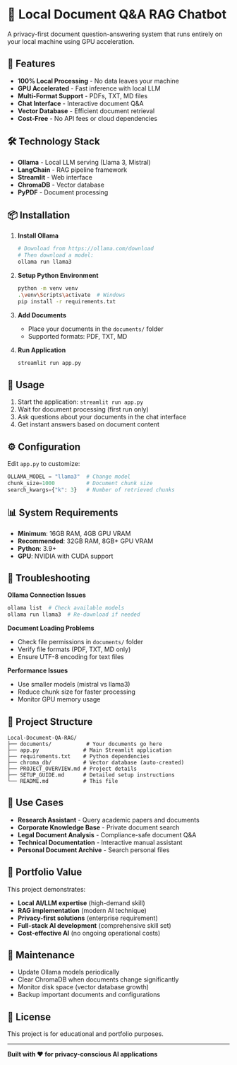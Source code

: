 # 📄 Local Document Q&A RAG Chatbot

A privacy-first document question-answering system that runs entirely on your local machine using GPU acceleration.

## 🚀 Features

- **100% Local Processing** - No data leaves your machine
- **GPU Accelerated** - Fast inference with local LLM
- **Multi-Format Support** - PDFs, TXT, MD files
- **Chat Interface** - Interactive document Q&A
- **Vector Database** - Efficient document retrieval
- **Cost-Free** - No API fees or cloud dependencies

## 🛠️ Technology Stack

- **Ollama** - Local LLM serving (Llama 3, Mistral)
- **LangChain** - RAG pipeline framework
- **Streamlit** - Web interface
- **ChromaDB** - Vector database
- **PyPDF** - Document processing

## 📦 Installation

1. **Install Ollama**
   ```bash
   # Download from https://ollama.com/download
   # Then download a model:
   ollama run llama3
   ```

2. **Setup Python Environment**
   ```bash
   python -m venv venv
   .\venv\Scripts\activate  # Windows
   pip install -r requirements.txt
   ```

3. **Add Documents**
   - Place your documents in the `documents/` folder
   - Supported formats: PDF, TXT, MD

4. **Run Application**
   ```bash
   streamlit run app.py
   ```

## 🎯 Usage

1. Start the application: `streamlit run app.py`
2. Wait for document processing (first run only)
3. Ask questions about your documents in the chat interface
4. Get instant answers based on document content

## ⚙️ Configuration

Edit `app.py` to customize:

```python
OLLAMA_MODEL = "llama3"  # Change model
chunk_size=1000          # Document chunk size
search_kwargs={"k": 3}   # Number of retrieved chunks
```

## 📊 System Requirements

- **Minimum**: 16GB RAM, 4GB GPU VRAM
- **Recommended**: 32GB RAM, 8GB+ GPU VRAM
- **Python**: 3.9+
- **GPU**: NVIDIA with CUDA support

## 🔧 Troubleshooting

**Ollama Connection Issues**
```bash
ollama list  # Check available models
ollama run llama3  # Re-download if needed
```

**Document Loading Problems**
- Check file permissions in `documents/` folder
- Verify file formats (PDF, TXT, MD only)
- Ensure UTF-8 encoding for text files

**Performance Issues**
- Use smaller models (mistral vs llama3)
- Reduce chunk size for faster processing
- Monitor GPU memory usage

## 📁 Project Structure

```
Local-Document-QA-RAG/
├── documents/           # Your documents go here
├── app.py              # Main Streamlit application
├── requirements.txt    # Python dependencies
├── chroma_db/          # Vector database (auto-created)
├── PROJECT_OVERVIEW.md # Project details
├── SETUP_GUIDE.md      # Detailed setup instructions
└── README.md           # This file
```

## 🎯 Use Cases

- **Research Assistant** - Query academic papers and documents
- **Corporate Knowledge Base** - Private document search
- **Legal Document Analysis** - Compliance-safe document Q&A
- **Technical Documentation** - Interactive manual assistant
- **Personal Document Archive** - Search personal files

## 💼 Portfolio Value

This project demonstrates:
- **Local AI/LLM expertise** (high-demand skill)
- **RAG implementation** (modern AI technique)
- **Privacy-first solutions** (enterprise requirement)
- **Full-stack AI development** (comprehensive skill set)
- **Cost-effective AI** (no ongoing operational costs)

## 🔄 Maintenance

- Update Ollama models periodically
- Clear ChromaDB when documents change significantly
- Monitor disk space (vector database growth)
- Backup important documents and configurations

## 📝 License

This project is for educational and portfolio purposes.

---

**Built with ❤️ for privacy-conscious AI applications**
